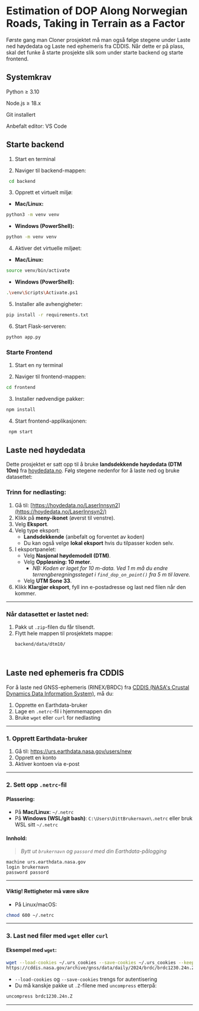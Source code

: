 # Estimation of DOP Along Norwegian Roads, Taking in Terrain as a Factor

Første gang man Cloner prosjektet må man også følge stegene under Laste ned høydedata og Laste ned ephemeris fra CDDIS. Når dette er på plass, skal det funke å starte prosjekte slik som under starte backend og starte frontend.

## Systemkrav

Python ≥ 3.10

Node.js ≥ 18.x

Git installert

Anbefalt editor: VS Code

## Starte backend

1. Start en terminal

2. Naviger til backend-mappen:

```bash
 cd backend
```

3. Opprett et virtuelt miljø:

- <b> Mac/Linux: </b>
```bash
python3 -m venv venv
```

- <b>Windows (PowerShell):</b>
```bash
python -m venv venv
```


4. Aktiver det virtuelle miljøet:

- <b> Mac/Linux: </b>
```bash
source venv/bin/activate
```
- <b>Windows (PowerShell):</b>
```bash
.\venv\Scripts\Activate.ps1
```

5. Installer alle avhengigheter:
```bash
pip install -r requirements.txt
```


6. Start Flask-serveren:
```bash
python app.py
```

### Starte Frontend

1. Start en ny terminal

2. Naviger til frontend-mappen:
```bash
cd frontend
```

3. Installer nødvendige pakker:
```bash
npm install
```

4. Start frontend-applikasjonen:
```bash
 npm start
```
## Laste ned høydedata


Dette prosjektet er satt opp til å bruke **landsdekkende høydedata (DTM 10m)** fra [hoydedata.no](https://hoydedata.no/LaserInnsyn2/). Følg stegene nedenfor for å laste ned og bruke datasettet:

### Trinn for nedlasting:

1. Gå til: [https://hoydedata.no/LaserInnsyn2](https://hoydedata.no/LaserInnsyn2/)
2. Klikk på **meny-ikonet** (øverst til venstre).
3. Velg **Eksport**.
4. Velg type eksport:
   - **Landsdekkende** (anbefalt og forventet av koden)
   - Du kan også velge **lokal eksport** hvis du tilpasser koden selv.
5. I eksportpanelet:
   - Velg **Nasjonal høydemodell (DTM)**.
   - Velg **Oppløsning: 10 meter**.
     - *NB: Koden er laget for 10 m-data. Ved 1 m må du endre terrengberegningssteget i `find_dop_on_point()` fra 5 m til lavere.*
   - Velg **UTM Sone 33**.
6. Klikk **Klargjør eksport**, fyll inn e-postadresse og last ned filen når den kommer.

---

### Når datasettet er lastet ned:

1. Pakk ut `.zip`-filen du får tilsendt.
2. Flytt hele mappen til prosjektets mappe:
   ```bash
   backend/data/dtm10/




## Laste ned ephemeris fra CDDIS

For å laste ned GNSS-ephemeris (RINEX/BRDC) fra [CDDIS (NASA's Crustal Dynamics Data Information System)](https://cddis.nasa.gov), må du:

1. Opprette en Earthdata-bruker
2. Lage en `.netrc`-fil i hjemmemappen din
3. Bruke `wget` eller `curl` for nedlasting

---

### 1. Opprett Earthdata-bruker

1. Gå til: https://urs.earthdata.nasa.gov/users/new
2. Opprett en konto
3. Aktiver kontoen via e-post

---

### 2. Sett opp `.netrc`-fil

#### Plassering:
- På **Mac/Linux**: `~/.netrc`
- På **Windows (WSL/git bash)**: `C:\Users\DittBrukernavn\.netrc` eller bruk WSL sitt `~/.netrc`

#### Innhold:

> _Bytt ut `brukernavn` og `passord` med din Earthdata-pålogging_

```
machine urs.earthdata.nasa.gov
login brukernavn
password passord
```

---

#### Viktig! Rettigheter må være sikre

- På Linux/macOS:
```bash
chmod 600 ~/.netrc
```

---

### 3. Last ned filer med `wget` eller `curl`

#### Eksempel med `wget`:
```bash
wget --load-cookies ~/.urs_cookies --save-cookies ~/.urs_cookies --keep-session-cookies \
https://cddis.nasa.gov/archive/gnss/data/daily/2024/brdc/brdc1230.24n.Z
```

- `--load-cookies` og `--save-cookies` trengs for autentisering
- Du må kanskje pakke ut `.Z`-filene med `uncompress` etterpå:
```bash
uncompress brdc1230.24n.Z
```

---

